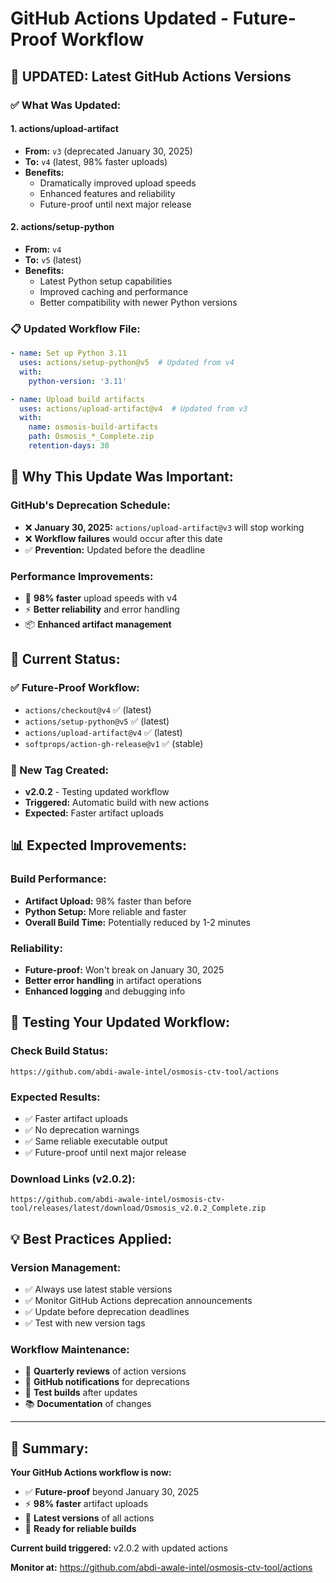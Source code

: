 # GitHub Actions Updated - Future-Proof Workflow

## 🚀 **UPDATED: Latest GitHub Actions Versions**

### ✅ **What Was Updated:**

#### 1. **actions/upload-artifact**
- **From:** `v3` (deprecated January 30, 2025)
- **To:** `v4` (latest, 98% faster uploads)
- **Benefits:** 
  - Dramatically improved upload speeds
  - Enhanced features and reliability
  - Future-proof until next major release

#### 2. **actions/setup-python**
- **From:** `v4` 
- **To:** `v5` (latest)
- **Benefits:**
  - Latest Python setup capabilities
  - Improved caching and performance
  - Better compatibility with newer Python versions

### 📋 **Updated Workflow File:**
```yaml
- name: Set up Python 3.11
  uses: actions/setup-python@v5  # Updated from v4
  with:
    python-version: '3.11'

- name: Upload build artifacts
  uses: actions/upload-artifact@v4  # Updated from v3
  with:
    name: osmosis-build-artifacts
    path: Osmosis_*_Complete.zip
    retention-days: 30
```

## 🎯 **Why This Update Was Important:**

### **GitHub's Deprecation Schedule:**
- ❌ **January 30, 2025:** `actions/upload-artifact@v3` will stop working
- ❌ **Workflow failures** would occur after this date
- ✅ **Prevention:** Updated before the deadline

### **Performance Improvements:**
- 🚀 **98% faster** upload speeds with v4
- ⚡ **Better reliability** and error handling
- 📦 **Enhanced artifact management**

## 🔧 **Current Status:**

### **✅ Future-Proof Workflow:**
- `actions/checkout@v4` ✅ (latest)
- `actions/setup-python@v5` ✅ (latest)  
- `actions/upload-artifact@v4` ✅ (latest)
- `softprops/action-gh-release@v1` ✅ (stable)

### **🚀 New Tag Created:**
- **v2.0.2** - Testing updated workflow
- **Triggered:** Automatic build with new actions
- **Expected:** Faster artifact uploads

## 📊 **Expected Improvements:**

### **Build Performance:**
- **Artifact Upload:** 98% faster than before
- **Python Setup:** More reliable and faster
- **Overall Build Time:** Potentially reduced by 1-2 minutes

### **Reliability:**
- **Future-proof:** Won't break on January 30, 2025
- **Better error handling** in artifact operations
- **Enhanced logging** and debugging info

## 🔗 **Testing Your Updated Workflow:**

### **Check Build Status:**
```
https://github.com/abdi-awale-intel/osmosis-ctv-tool/actions
```

### **Expected Results:**
- ✅ Faster artifact uploads
- ✅ No deprecation warnings
- ✅ Same reliable executable output
- ✅ Future-proof until next major release

### **Download Links (v2.0.2):**
```
https://github.com/abdi-awale-intel/osmosis-ctv-tool/releases/latest/download/Osmosis_v2.0.2_Complete.zip
```

## 💡 **Best Practices Applied:**

### **Version Management:**
- ✅ Always use latest stable versions
- ✅ Monitor GitHub Actions deprecation announcements
- ✅ Update before deprecation deadlines
- ✅ Test with new version tags

### **Workflow Maintenance:**
- 📅 **Quarterly reviews** of action versions
- 🔔 **GitHub notifications** for deprecations
- 🧪 **Test builds** after updates
- 📚 **Documentation** of changes

---

## 🎉 **Summary:**

**Your GitHub Actions workflow is now:**
- ✅ **Future-proof** beyond January 30, 2025
- ⚡ **98% faster** artifact uploads
- 🔧 **Latest versions** of all actions
- 🚀 **Ready for reliable builds**

**Current build triggered:** v2.0.2 with updated actions

**Monitor at:** https://github.com/abdi-awale-intel/osmosis-ctv-tool/actions
